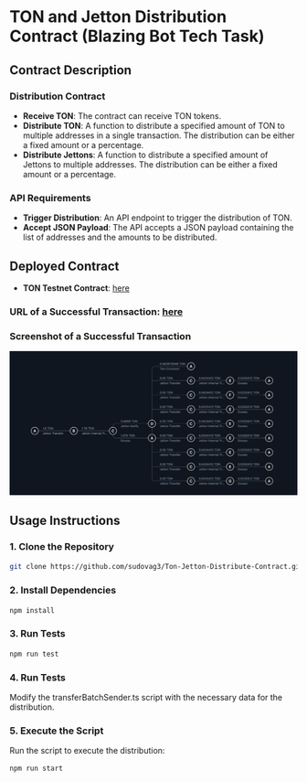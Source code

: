 # TON and Jetton Distribution Contract (Blazing Bot Tech Task)

## Contract Description

### Distribution Contract
- **Receive TON**: The contract can receive TON tokens.
- **Distribute TON**: A function to distribute a specified amount of TON to multiple addresses in a single transaction. The distribution can be either a fixed amount or a percentage.
- **Distribute Jettons**: A function to distribute a specified amount of Jettons to multiple addresses. The distribution can be either a fixed amount or a percentage.

### API Requirements
- **Trigger Distribution**: An API endpoint to trigger the distribution of TON.
- **Accept JSON Payload**: The API accepts a JSON payload containing the list of addresses and the amounts to be distributed.

## Deployed Contract

- **TON Testnet Contract**: [here](https://testnet.tonviewer.com/kQCbVMWAMeUXQzW-ANL7X794p8EYcmNedACqXL4bMBSzR-Jr) 

### URL of a Successful Transaction: [here](https://testnet.tonviewer.com/transaction/992653b538d12992f495099a6be88b1c451ba3e378980f085b215a6987687dcc)

### Screenshot of a Successful Transaction
![sreenshot](https://github.com/sudovag3/TAO/blob/main/2024-06-08%2013.16.52.jpg?raw=true)

## Usage Instructions

### 1. Clone the Repository
```bash
git clone https://github.com/sudovag3/Ton-Jetton-Distribute-Contract.git
```

### 2. Install Dependencies
```bash
npm install
```

### 3. Run Tests
```bash
npm run test
```

### 4. Run Tests
Modify the transferBatchSender.ts script with the necessary data for the distribution.

### 5. Execute the Script
Run the script to execute the distribution:
```bash
npm run start
```
